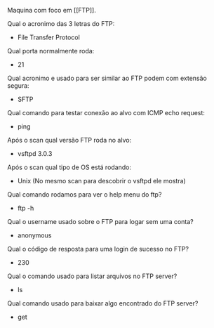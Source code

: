 Maquina com foco em [[FTP]].

Qual o acronimo das 3 letras do FTP:
- File Transfer Protocol

Qual porta normalmente roda:
- 21

Qual acronimo e usado para ser similar ao FTP podem com extensão segura:
- SFTP

Qual comando para testar conexão ao alvo com ICMP echo request:
- ping

Após o scan qual versão FTP roda no alvo:
- vsftpd 3.0.3

Após o scan qual tipo de OS está rodando:
- Unix (No mesmo scan para descobrir o vsftpd ele mostra)

Qual comando rodamos para ver o help menu do ftp?
- ftp -h

Qual o username usado sobre o FTP para logar sem uma conta?
- anonymous

Qual o código de resposta para uma login de sucesso no FTP?
- 230

Qual o comando usado para listar arquivos no FTP server?
- ls

Qual comando usado para baixar algo encontrado do FTP server?
- get
